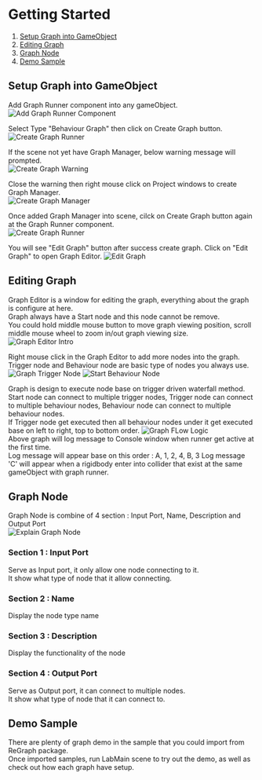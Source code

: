 # Getting Started

1. [Setup Graph into GameObject](#setup-graph-into-gameobject)
2. [Editing Graph](#editing-graph)
3. [Graph Node](#graph-node)
4. [Demo Sample](#demo-sample)
 
## Setup Graph into GameObject 

Add Graph Runner component into any gameObject. <br/>
<img src="Images/StartAddGraphRunner.png" alt="Add Graph Runner Component"> <br/>

Select Type "Behaviour Graph" then click on Create Graph button. <br/>
<img src="Images/StartCreateGraph.png" alt="Create Graph Runner"> <br/>

If the scene not yet have Graph Manager, below warning message will prompted. <br/>
<img src="Images/StartCreateGraphWarning.png" alt="Create Graph Warning"> <br/>

Close the warning then right mouse click on Project windows to create Graph Manager. <br/>
<img src="Images/StartCreateGraphManager.png" alt="Create Graph Manager"> <br/>

Once added Graph Manager into scene, cilck on Create Graph button again at the Graph Runner component. <br/>
<img src="Images/StartCreateGraph.png" alt="Create Graph Runner"> <br/>

You will see "Edit Graph" button after success create graph. Click on "Edit Graph" to open Graph Editor.
<img src="Images/StartEditGraph.png" alt="Edit Graph"> <br/>

## Editing Graph 

Graph Editor is a window for editing the graph, everything about the graph is configure at here. <br/>
Graph always have a Start node and this node cannot be remove. <br/>
You could hold middle mouse button to move graph viewing position, scroll middle mouse wheel to zoom in/out graph viewing size. <br/>
<img src="Images/StartGraphEditor.png" alt="Graph Editor Intro"> <br/>

Right mouse click in the Graph Editor to add more nodes into the graph. <br/>
Trigger node and Behaviour node are basic type of nodes you always use. <br/>
<img src="Images/StartTriggerNode.png" alt="Graph Trigger Node"> <img src="Images/StartBehaviourNode.png" alt="Start Behaviour Node"> <br/>

Graph is design to execute node base on trigger driven waterfall method. <br/>
Start node can connect to multiple trigger nodes, Trigger node can connect to multiple behaviour nodes, Behaviour node can connect to multiple behaviour nodes. <br/>
If Trigger node get executed then all behaviour nodes under it get executed base on left to right, top to bottom order.
<img src="Images/StartGraphFlow.png" alt="Graph FLow Logic"> <br/>
Above graph will log message to Console window when runner get active at the first time. <br/>
Log message will appear base on this order : A, 1, 2, 4, B, 3
Log message 'C' will appear when a rigidbody enter into collider that exist at the same gameObject with graph runner.


## Graph Node

Graph Node is combine of 4 section : Input Port, Name, Description and Output Port <br/>
<img src="Images/StartNodeExplain.png" alt="Explain Graph Node"> <br/>
### Section 1 : Input Port
Serve as Input port, it only allow one node connecting to it. <br/>
It show what type of node that it allow connecting.
### Section 2 : Name
Display the node type name
### Section 3 : Description
Display the functionality of the node
### Section 4 : Output Port
Serve as Output port, it can connect to multiple nodes. <br/>
It show what type of node that it can connect to.

## Demo Sample

There are plenty of graph demo in the sample that you could import from ReGraph package. <br/>
Once imported samples, run LabMain scene to try out the demo, as well as check out how each graph have setup. <br/>
